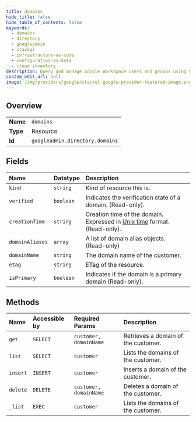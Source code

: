 ```yaml
---
title: domains
hide_title: false
hide_table_of_contents: false
keywords:
  - domains
  - directory
  - googleadmin    
  - stackql
  - infrastructure-as-code
  - configuration-as-data
  - cloud inventory
description: Query and manage Google Workspace users and groups using SQL.
custom_edit_url: null
image: /img/providers/google/stackql-google-provider-featured-image.png
---
```

  
    

## Overview
<table><tbody>
<tr><td><b>Name</b></td><td><code>domains</code></td></tr>
<tr><td><b>Type</b></td><td>Resource</td></tr>
<tr><td><b>Id</b></td><td><code>googleadmin.directory.domains</code></td></tr>
</tbody></table>

## Fields
| Name | Datatype | Description |
|:-----|:---------|:------------|
| `kind` | `string` | Kind of resource this is. |
| `verified` | `boolean` | Indicates the verification state of a domain. (Read-only). |
| `creationTime` | `string` | Creation time of the domain. Expressed in [Unix time](https://en.wikipedia.org/wiki/Epoch_time) format. (Read-only). |
| `domainAliases` | `array` | A list of domain alias objects. (Read-only) |
| `domainName` | `string` | The domain name of the customer. |
| `etag` | `string` | ETag of the resource. |
| `isPrimary` | `boolean` | Indicates if the domain is a primary domain (Read-only). |
## Methods
| Name | Accessible by | Required Params | Description |
|:-----|:--------------|:----------------|:------------|
| `get` | `SELECT` | `customer, domainName` | Retrieves a domain of the customer. |
| `list` | `SELECT` | `customer` | Lists the domains of the customer. |
| `insert` | `INSERT` | `customer` | Inserts a domain of the customer. |
| `delete` | `DELETE` | `customer, domainName` | Deletes a domain of the customer. |
| `_list` | `EXEC` | `customer` | Lists the domains of the customer. |
